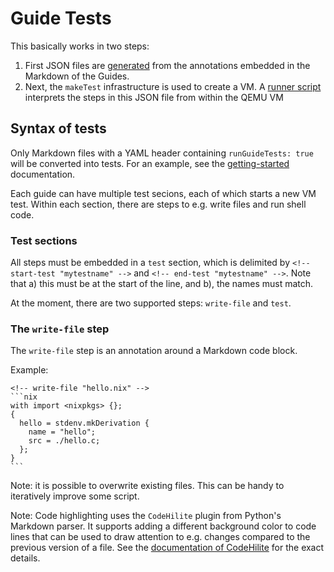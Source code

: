 # Guide Tests

This basically works in two steps:
1. First JSON files are [generated](guide_tester/exe/gen_tests) from the annotations embedded in 
   the Markdown of the Guides.
2. Next, the `makeTest` infrastructure is used to create a VM.
   A [runner script](guide_tester/exe/runner) interprets the steps in this JSON file from within
   the QEMU VM

## Syntax of tests
Only Markdown files with a  YAML header containing `runGuideTests: true` will be converted into
tests. For an example, see the [getting-started](guides/getting-started-tutorial.md) documentation.

Each guide can have multiple test secions, each of which starts a new VM test.
Within each section, there are steps to e.g. write files and run shell code.

### Test sections
All steps must be embedded in a `test` section, which is delimited by 
`<!-- start-test "mytestname" -->` and 
`<!-- end-test "mytestname" -->`. Note that a) this must be at the start of the line, and b),
the names must match.

At the moment, there are two supported steps: `write-file` and `test`.

### The `write-file` step
The `write-file` step is an annotation around a Markdown code block.

Example:
````
<!-- write-file "hello.nix" -->
```nix
with import <nixpkgs> {};
{
  hello = stdenv.mkDerivation {
    name = "hello";
    src = ./hello.c;
  };
}
```
````

Note: it is possible to overwrite existing files. This can be handy to iteratively improve
some script.

Note: Code highlighting uses the `CodeHilite` plugin from Python's Markdown parser. It supports
adding a different background color to code lines that can be used to draw attention to e.g. 
changes compared to the previous version of a file. See the 
[documentation of CodeHilite](https://pythonhosted.org/Markdown/extensions/code_hilite.html#colons)
for the exact details.

